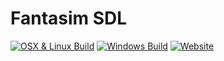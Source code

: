 # Fantasim SDL

[![OSX & Linux Build](https://travis-ci.org/andreas-jonsson/fantasim-pub.svg?branch=master)](https://travis-ci.org/andreas-jonsson/fantasim-pub)
[![Windows Build](https://ci.appveyor.com/api/projects/status/6j506u0w1quelt0g?svg=true)](https://ci.appveyor.com/project/andreas-jonsson/fantasim-pub)
[![Website](https://img.shields.io/badge/project-website-red.svg)](http://www.fantasim.net)
